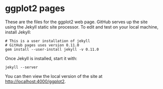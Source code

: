 # ggplot2 pages

These are the files for the ggplot2 web page. GitHub serves up the site using the Jekyll static site processor. To edit and test on your local machine, install Jekyll:

```
# This is a user installation of jekyll
# GitHub pages uses version 0.11.0
gem install --user-install jekyll -v 0.11.0
```

Once Jekyll is installed, start it with:

```
jekyll --server
```

You can then view the local version of the site at [http://localhost:4000/ggplot2](http://localhost:4000/ggplot2).
